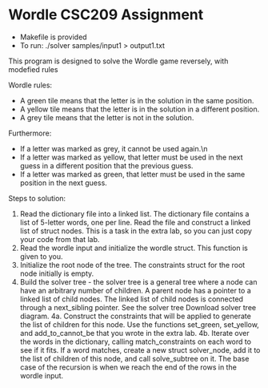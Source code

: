 # Wordle CSC209 Assignment

- Makefile is provided
- To run: ./solver samples/input1 > output1.txt


This program is designed to solve the Wordle game reversely, with modefied rules

Wordle rules:

  - A green tile means that the letter is in the solution in the same position.
  - A yellow tile means that the letter is in the solution in a different position.  
  - A grey tile means that the letter is not in the solution.
  
Furthermore:
  - If a letter was marked as grey, it cannot be used again.\n
  - If a letter was marked as yellow, that letter must be used in the next guess in a different position that the previous guess.
  - If a letter was marked as green, that letter must be used in the same position in the next guess.
  
Steps to solution:
  1. Read the dictionary file into a linked list. The dictionary file contains a list of 5-letter words, one per line.  Read the file and construct a linked list of struct nodes.  This is a task in the extra lab, so you can just copy your code from that lab.
  2. Read the wordle input and initialize the wordle struct. This function is given to you.
  3. Initialize the root node of the tree.  The constraints struct for the root node initially is empty.
  4. Build the solver tree - the solver tree is a general tree where a node can have an arbitrary number of children.  A parent node has a pointer to a linked list of child nodes.  The linked list of child nodes is connected through a next_sibling pointer.  See the solver tree   Download solver tree diagram.
  4a. Construct the constraints that will be applied to generate the list of children for this node.  Use the functions set_green, set_yellow, and add_to_cannot_be that you wrote in the extra lab.
  4b. Iterate over the words in the dictionary, calling match_constraints on each word to see if it fits.  If a word matches,  create a new struct solver_node, add it to the list of children of this node, and call solve_subtree on it.  The base case of the recursion is when we reach the end of the rows in the wordle input.
  
  
